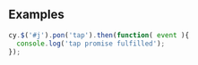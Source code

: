## Examples

```js
cy.$('#j').pon('tap').then(function( event ){
  console.log('tap promise fulfilled');
});
```
